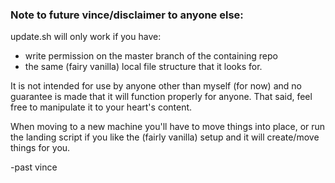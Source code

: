 ### **Note to future vince/disclaimer to anyone else:**
  
update.sh will only work if you have:

* write permission on the master branch of the containing repo
*  the same (fairy vanilla) local file structure that it looks for. 

It is not intended for use by anyone other than myself (for now) and 
no guarantee is made that it will function properly for anyone. That said, feel
free to manipulate it to your heart's content.

When moving to a new machine you'll have to move things into place, or run the
landing script if you like the (fairly vanilla) setup and it will create/move 
things for you.

-past vince
